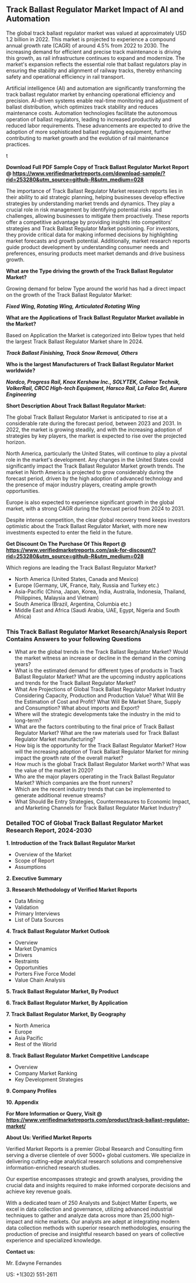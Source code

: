 <h2>Track Ballast Regulator Market Impact of AI and Automation</h2><p>The global track ballast regulator market was valued at approximately USD 1.2 billion in 2022. This market is projected to experience a compound annual growth rate (CAGR) of around 4.5% from 2022 to 2030. The increasing demand for efficient and precise track maintenance is driving this growth, as rail infrastructure continues to expand and modernize. The market's expansion reflects the essential role that ballast regulators play in ensuring the stability and alignment of railway tracks, thereby enhancing safety and operational efficiency in rail transport.</p><p>Artificial intelligence (AI) and automation are significantly transforming the track ballast regulator market by enhancing operational efficiency and precision. AI-driven systems enable real-time monitoring and adjustment of ballast distribution, which optimizes track stability and reduces maintenance costs. Automation technologies facilitate the autonomous operation of ballast regulators, leading to increased productivity and reduced labor requirements. These advancements are expected to drive the adoption of more sophisticated ballast regulating equipment, further contributing to market growth and the evolution of rail maintenance practices.</p>t</p><p id="" class=""><strong>Download Full PDF Sample Copy of Track Ballast Regulator Market Report @ <a href="https://www.verifiedmarketreports.com/download-sample/?rid=253280&utm_source=github-R&utm_medium=028" target="_blank">https://www.verifiedmarketreports.com/download-sample/?rid=253280&utm_source=github-R&utm_medium=028</a></strong></p><p>The importance of&nbsp;Track Ballast Regulator Market research reports lies in their ability to aid strategic planning, helping businesses develop effective strategies by understanding market trends and dynamics. They play a crucial role in risk management by identifying potential risks and challenges, allowing businesses to mitigate them proactively. These reports offer a competitive advantage by providing insights into competitors' strategies and Track Ballast Regulator Market positioning. For investors, they provide critical data for making informed decisions by highlighting market forecasts and growth potential. Additionally, market research reports guide product development by understanding consumer needs and preferences, ensuring products meet market demands and drive business growth.</p><p><strong>What are the&nbsp;Type driving the growth of the Track Ballast Regulator Market?</strong></p><p id="" class="">Growing demand for below Type around the world has had a direct impact on the growth of the Track Ballast Regulator Market:</p><em><strong>Fixed Wing, Rotating Wing, Articulated Rotating Wing</strong></em></p><strong>What are the&nbsp;Applications&nbsp;of Track Ballast Regulator Market available in the Market?</strong></p><p id="" class="">Based on Application the Market is categorized into Below types that held the largest Track Ballast Regulator Market share In 2024.</p><em><strong>Track Ballast Finishing, Track Snow Removal, Others</strong></em></p><strong>Who is the largest Manufacturers of Track Ballast Regulator Market worldwide?</strong></p><p><em><strong>Nordco, Progress Rail, Knox Kershaw Inc., SOLYTEK, Colmar Technik, VolkerRail, CRCC High-tech Equipment, Harsco Rail, La Falco Srl, Aurora Engineering</strong></em></p><p id="" class=""><strong>Short Description About Track Ballast Regulator Market:</strong></p><p>The global Track Ballast Regulator Market is anticipated to rise at a considerable rate during the forecast period, between 2023 and 2031. In 2022, the market is growing steadily, and with the increasing adoption of strategies by key players, the market is expected to rise over the projected horizon.</p><p>North America, particularly the United States, will continue to play a pivotal role in the market's development. Any changes in the United States could significantly impact the Track Ballast Regulator Market growth trends. The market in North America is projected to grow considerably during the forecast period, driven by the high adoption of advanced technology and the presence of major industry players, creating ample growth opportunities.</p><p>Europe is also expected to experience significant growth in the global market, with a strong CAGR during the forecast period from 2024 to 2031.</p><p>Despite intense competition, the clear global recovery trend keeps investors optimistic about the Track Ballast Regulator Market, with more new investments expected to enter the field in the future.</p><p id="" class=""><strong>Get Discount On The Purchase Of This Report @ <a href="https://www.verifiedmarketreports.com/ask-for-discount/?rid=253280&utm_source=github-R&utm_medium=028" target="_blank">https://www.verifiedmarketreports.com/ask-for-discount/?rid=253280&utm_source=github-R&utm_medium=028</a></strong></p>Which regions are leading the Track Ballast Regulator Market?</p><ul><li>North America (United States, Canada and Mexico)</li><li>Europe (Germany, UK, France, Italy, Russia and Turkey etc.)</li><li>Asia-Pacific (China, Japan, Korea, India, Australia, Indonesia, Thailand, Philippines, Malaysia and Vietnam)</li><li>South America (Brazil, Argentina, Columbia etc.)</li><li>Middle East and Africa (Saudi Arabia, UAE, Egypt, Nigeria and South Africa)</li></ul><h3 id="" class="">This Track Ballast Regulator Market Research/Analysis Report Contains Answers to your following Questions</h3><ul><li>What are the global trends in the Track Ballast Regulator Market? Would the market witness an increase or decline in the demand in the coming years?</li><li>What is the estimated demand for different types of products in Track Ballast Regulator Market? What are the upcoming industry applications and trends for the Track Ballast Regulator Market?</li><li>What Are Projections of Global Track Ballast Regulator Market Industry Considering Capacity, Production and Production Value? What Will Be the Estimation of Cost and Profit? What Will Be Market Share, Supply and Consumption? What about imports and Export?</li><li>Where will the strategic developments take the industry in the mid to long-term?</li><li>What are the factors contributing to the final price of Track Ballast Regulator Market? What are the raw materials used for Track Ballast Regulator Market manufacturing?</li><li>How big is the opportunity for the Track Ballast Regulator Market? How will the increasing adoption of Track Ballast Regulator Market for mining impact the growth rate of the overall market?</li><li>How much is the global Track Ballast Regulator Market worth? What was the value of the market In 2020?</li><li>Who are the major players operating in the Track Ballast Regulator Market? Which companies are the front runners?</li><li>Which are the recent industry trends that can be implemented to generate additional revenue streams?</li><li>What Should Be Entry Strategies, Countermeasures to Economic Impact, and Marketing Channels for Track Ballast Regulator Market Industry?</li></ul><h3 id="" class="">Detailed TOC of Global Track Ballast Regulator Market Research Report, 2024-2030</h3><p id="" class=""><strong>1. Introduction of the Track Ballast Regulator Market</strong></p><ul><li>Overview of the Market</li><li>Scope of Report</li><li>Assumptions</li></ul><p id="" class=""><strong>2. Executive Summary</strong></p><p id="" class=""><strong>3. Research Methodology of Verified Market Reports</strong></p><ul><li>Data Mining</li><li>Validation</li><li>Primary Interviews</li><li>List of Data Sources</li></ul><p id="" class=""><strong>4. Track Ballast Regulator Market Outlook</strong></p><ul><li>Overview</li><li>Market Dynamics</li><li>Drivers</li><li>Restraints</li><li>Opportunities</li><li>Porters Five Force Model</li><li>Value Chain Analysis</li></ul><p id="" class=""><strong>5. Track Ballast Regulator Market, By Product</strong></p><p id="" class=""><strong>6. Track Ballast Regulator Market, By Application</strong></p><p id="" class=""><strong>7. Track Ballast Regulator Market, By Geography</strong></p><ul><li>North America</li><li>Europe</li><li>Asia Pacific</li><li>Rest of the World</li></ul><p id="" class=""><strong>8. Track Ballast Regulator Market Competitive Landscape</strong></p><ul><li>Overview</li><li>Company Market Ranking</li><li>Key Development Strategies</li></ul><p id="" class=""><strong>9. Company Profiles</strong></p><p id="" class=""><strong>10. Appendix</strong></p><p id="" class=""><strong>For More Information or Query, Visit @ <a href="https://www.verifiedmarketreports.com/product/track-ballast-regulator-market/" target="_blank">https://www.verifiedmarketreports.com/product/track-ballast-regulator-market/</a></strong></p><p id="" class=""><strong>About Us: Verified Market Reports</strong></p><p id="" class="">Verified Market Reports is a premier Global Research and Consulting firm serving a diverse clientele of over 5000+ global customers. We specialize in delivering cutting-edge analytical research solutions and comprehensive information-enriched research studies.</p><p id="" class="">Our expertise encompasses strategic and growth analyses, providing the crucial data and insights required to make informed corporate decisions and achieve key revenue goals.</p><p id="" class="">With a dedicated team of 250 Analysts and Subject Matter Experts, we excel in data collection and governance, utilizing advanced industrial techniques to gather and analyze data across more than 25,000 high-impact and niche markets. Our analysts are adept at integrating modern data collection methods with superior research methodologies, ensuring the production of precise and insightful research based on years of collective experience and specialized knowledge.</p><p id="" class=""><strong>Contact us:</strong></p><p id="" class="">Mr. Edwyne Fernandes</p><p id="" class="">US: +1(302) 551-2611</p>